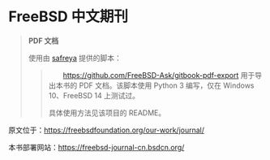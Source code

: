 # FreeBSD 中文期刊

> **PDF 文档**
>
> 使用由 [safreya](https://github.com/safreya) 提供的脚本：
>   
>> 　　<https://github.com/FreeBSD-Ask/gitbook-pdf-export> 用于导出本书的 PDF 文档。该脚本使用 Python 3 编写，仅在 Windows 10、FreeBSD 14 上测试过。
>> 
>> 具体使用方法见该项目的 README。

原文位于：<https://freebsdfoundation.org/our-work/journal/>

本书部署网站：<https://freebsd-journal-cn.bsdcn.org/>

